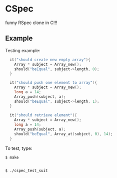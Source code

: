 CSpec
=====

funny RSpec clone in C!!!


## Example

Testing example:
```c
  it("should create new empty array"){
    Array * subject = Array_new();
    should("beEqual", subject->length, 0);
  }

  it("should push one element to array"){
    Array * subject = Array_new();
    long a = 14;
    Array_push(subject, a);
    should("beEqual", subject->length, 1);
  }
  
  it("should retrieve element"){
    Array * subject = Array_new();
    long a = 14;
    Array_push(subject, a);
    should("beEqual", Array_at(subject, 0), 14);
  }
```
To test, type:

    $ make

  
    $ ./cspec_test_suit

